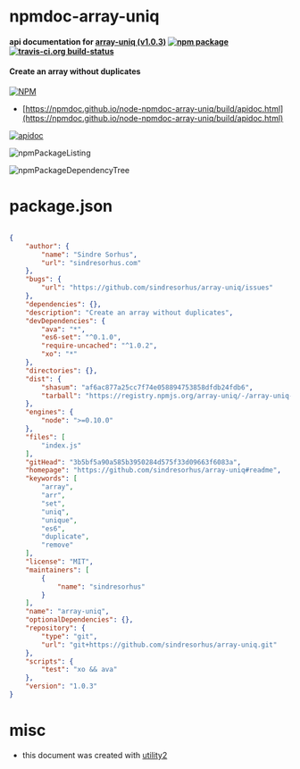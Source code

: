 # npmdoc-array-uniq

#### api documentation for  [array-uniq (v1.0.3)](https://github.com/sindresorhus/array-uniq#readme)  [![npm package](https://img.shields.io/npm/v/npmdoc-array-uniq.svg?style=flat-square)](https://www.npmjs.org/package/npmdoc-array-uniq) [![travis-ci.org build-status](https://api.travis-ci.org/npmdoc/node-npmdoc-array-uniq.svg)](https://travis-ci.org/npmdoc/node-npmdoc-array-uniq)

#### Create an array without duplicates

[![NPM](https://nodei.co/npm/array-uniq.png?downloads=true&downloadRank=true&stars=true)](https://www.npmjs.com/package/array-uniq)

- [https://npmdoc.github.io/node-npmdoc-array-uniq/build/apidoc.html](https://npmdoc.github.io/node-npmdoc-array-uniq/build/apidoc.html)

[![apidoc](https://npmdoc.github.io/node-npmdoc-array-uniq/build/screenCapture.buildCi.browser.%252Ftmp%252Fbuild%252Fapidoc.html.png)](https://npmdoc.github.io/node-npmdoc-array-uniq/build/apidoc.html)

![npmPackageListing](https://npmdoc.github.io/node-npmdoc-array-uniq/build/screenCapture.npmPackageListing.svg)

![npmPackageDependencyTree](https://npmdoc.github.io/node-npmdoc-array-uniq/build/screenCapture.npmPackageDependencyTree.svg)



# package.json

```json

{
    "author": {
        "name": "Sindre Sorhus",
        "url": "sindresorhus.com"
    },
    "bugs": {
        "url": "https://github.com/sindresorhus/array-uniq/issues"
    },
    "dependencies": {},
    "description": "Create an array without duplicates",
    "devDependencies": {
        "ava": "*",
        "es6-set": "^0.1.0",
        "require-uncached": "^1.0.2",
        "xo": "*"
    },
    "directories": {},
    "dist": {
        "shasum": "af6ac877a25cc7f74e058894753858dfdb24fdb6",
        "tarball": "https://registry.npmjs.org/array-uniq/-/array-uniq-1.0.3.tgz"
    },
    "engines": {
        "node": ">=0.10.0"
    },
    "files": [
        "index.js"
    ],
    "gitHead": "3b5bf5a90a585b3950284d575f33d09663f6083a",
    "homepage": "https://github.com/sindresorhus/array-uniq#readme",
    "keywords": [
        "array",
        "arr",
        "set",
        "uniq",
        "unique",
        "es6",
        "duplicate",
        "remove"
    ],
    "license": "MIT",
    "maintainers": [
        {
            "name": "sindresorhus"
        }
    ],
    "name": "array-uniq",
    "optionalDependencies": {},
    "repository": {
        "type": "git",
        "url": "git+https://github.com/sindresorhus/array-uniq.git"
    },
    "scripts": {
        "test": "xo && ava"
    },
    "version": "1.0.3"
}
```



# misc
- this document was created with [utility2](https://github.com/kaizhu256/node-utility2)
